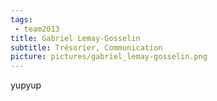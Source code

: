 ```yaml
---
tags:
 - team2013
title: Gabriel Lemay-Gosselin
subtitle: Trésorier, Communication
picture: pictures/gabriel_lemay-gosselin.png
---
```


yupyup
